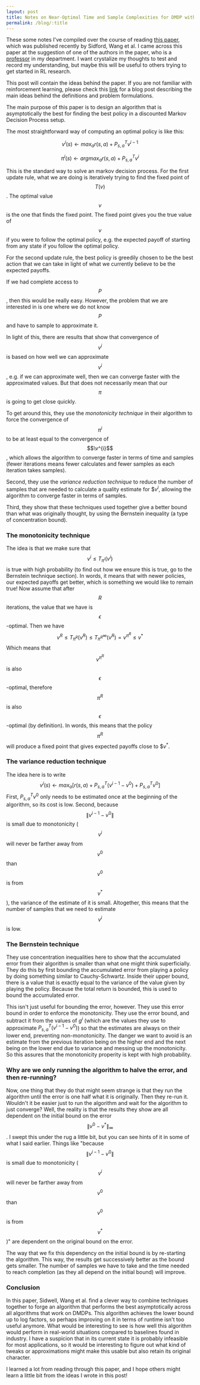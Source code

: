 ```yaml
---
layout: post
title: Notes on Near-Optimal Time and Sample Complexities for DMDP with a Generative Model
permalink: /blog/:title
---
```


These some notes I've compiled over the course of reading [this paper](https://arxiv.org/pdf/1806.01492.pdf), which was published recently by Sidford, Wang et al.  I came across this paper at the suggestion of one of the authors in the paper, who is a [professor](http://www.princeton.edu/~mengdiw/) in my department.  I want crystalize my thoughts to test and record my understanding, but maybe this will be useful to others trying to get started in RL research.

This post will contain the ideas behind the paper.  If you are not familiar with reinforcement learning, please check this [link](https://houcharlie.github.io/blog/mdp) for a blog post describing the main ideas behind the definitions and problem formulations.

The main purpose of this paper is to design an algorithm that is asymptotically the best for finding the best policy in a discounted Markov Decision Process setup.

The most straightforward way of computing an optimal policy is like this:

$$
\begin{equation}
v^{i}(s) \leftarrow max_{a} r(s,a) + P_{s,a}^{T}v^{i-1}
\end{equation}
$$

$$
\begin{equation}
\pi^{i}(s) \leftarrow argmax_{a} r(s,a) + P_{s,a}^{T}v^{i}
\end{equation}
$$

This is the standard way to solve an markov decision process.  For the first update rule, what we are doing is iteratively trying to find the fixed point of $$T(v)$$.  The optimal value $$v$$ is the one that finds the fixed point.  The fixed point gives you the true value of $$v$$ if you were to follow the optimal policy, e.g. the expected payoff of starting from any state if you follow the optimal policy.

For the second update rule, the best policy is greedily chosen to be the best action that we can take in light of what we currently believe to be the expected payoffs.

If we had complete access to $$P$$, then this would be really easy.  However, the problem that we are interested in is one where we do not know $$P$$ and have to sample to approximate it.

In light of this, there are results that show that convergence of $$v^{i}$$ is based on how well we can approximate $$v^{i}$$, e.g. if we can approximate well, then we can converge faster with the approximated values.  But that does not necessarily mean that our $$\pi$$ is going to get close quickly.

To get around this, they use the *monotonicity technique* in their algorithm to force the convergence of $$\pi^{i}$$ to be at least equal to the convergence of $$\v^{i}$$, which allows the algorithm to converge faster in terms of time and samples (fewer iterations means fewer calculates and fewer samples as each iteration takes samples).

Second, they use the *variance reduction technique* to reduce the number of samples that are needed to calculate a quality estimate for $$v^{i}$, allowing the algorithm to converge faster in terms of samples. 

Third, they show that these techniques used together give a better bound than what was originally thought, by using the Bernstein inequality (a type of concentration bound).  


### The monotonicity technique
The idea is that we make sure that 
$$
\begin{equation}
v^{i} \leq T_{\pi^{i}}(v^{i})
\end{equation}
$$
is true with high probability (to find out how we ensure this is true, go to the Bernstein technique section).  In words, it means that with newer policies, our expected payoffs get better, which is something we would like to remain true!  Now assume that after $$R$$ iterations, the value that we have is $$\epsilon$$-optimal.  Then we have
$$
\begin{equation}
v^{R} \leq T_{\pi^{R}}(v^{R}) \leq T^{\infty}_{\pi^{R}}(v^{R}) = v^{\pi^{R}} \leq v^{*}
\end{equation}
$$
Which means that $$v^{\pi^{R}}$$ is also $$\epsilon$$-optimal, therefore $$\pi^{R}$$ is also $$\epsilon$$-optimal (by definition).  In words, this means that the policy $$\pi^{R}$$ will produce a fixed point that gives expected payoffs close to $$v^{*}$. 

### The variance reduction technique
The idea here is to write
$$
\begin{equation}
v^{i}(s) \leftarrow max_{a} [r(s,a) + P_{s,a}^{T}(v^{i-1} - v^{0}) + P_{s,a}^{T}v^{0}]
\end{equation}
$$
First, $P_{s,a}^{T}v^{0}$ only needs to be estimated once at the beginning of the algorithm, so its cost is low.  Second, because $$\|v^{i-1} - v^{0} \|$$ is small due to monotonicity ($$v^{i}$$ will never be farther away from $$v^{0}$$ than $$v^{0}$$ is from $$v^{*}$$), the variance of the estimate of it is small.  Altogether, this means that the number of samples that we need to estimate $$v^{i}$$ is low.

### The Bernstein technique
They use concentration inequalities here to show that the accumulated error from their algorithm is smaller than what one might think superficially.  They do this by first bounding the accumulated error from playing a policy by doing something similar to Cauchy-Schwartz.  Inside their upper bound, there is a value that is exactly equal to the variance of the value given by playing the policy.  Because the total return is bounded, this is used to bound the accumulated error.  

This isn't just useful for bounding the error, however.  They use this error bound in order to enforce the monotonicity.  They use the error bound, and subtract it from the values of $g^{i}$ (which are the values they use to approximate $P_{s,a}^{T}(v^{i-1} - v^{0})$) so that the estimates are always on their lower end, preventing non-monotonicity.  The danger we want to avoid is an estimate from the previous iteration being on the higher end and the next being on the lower end due to variance and messing up the monotonicity.  So this assures that the monotonicity properity is kept with high probability.


### Why are we only running the algorithm to halve the error, and then re-running?
Now, one thing that they do that might seem strange is that they run the algorithm until the error is one half what it is originally.  Then they re-run it.  Wouldn't it be easier just to run the algorithm and wait for the algorithm to just converge?  Well, the reality is that the results they show are all dependent on the initial bound on the error $$\|v^{0} - v^{*}\|_{\infty}$$.  I swept this under the rug a little bit, but you can see hints of it in some of what I said earlier.  Things like  "because $$\|v^{i-1} - v^{0} \|$$ is small due to monotonicity ($$v^{i}$$ will never be farther away from $$v^{0}$$ than $$v^{0}$$ is from $$v^{*}$$)" are dependent on the original bound on the error.  

The way that we fix this dependency on the initial bound is by re-starting the algorithm.  This way, the results get successively better as the bound gets smaller.  The number of samples we have to take and the time needed to reach completion (as they all depend on the initial bound) will improve.


### Conclusion
In this paper, Sidwell, Wang et al. find a clever way to combine techniques together to forge an algorithm that performs the best asymptotically across all algorithms that work on DMDPs.  This algorithm achieves the lower bound up to log factors, so perhaps improving on it in terms of runtime isn't too useful anymore.  What would be interesting to see is how well this algorithm would perform in real-world situations compared to baselines found in industry.  I have a suspicion that in its current state it is probably infeasible for most applications, so it would be interesting to figure out what kind of tweaks or approximations might make this usable but also retain its original character.

I learned a lot from reading through this paper, and I hope others might learn a little bit from the ideas I wrote in this post!


